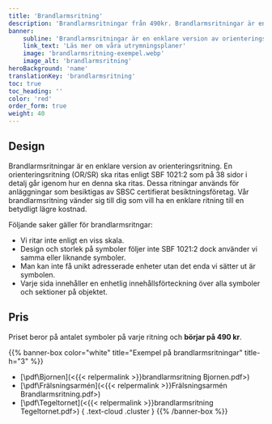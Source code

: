```yaml
---
title: 'Brandlarmsritning'
description: 'Brandlarmsritningar från 490kr. Brandlarmsritningar är en enklare version av orienteringsritning (OR/SR) till betydligt billigare pris.'
banner:
    subline: 'Brandlarmsritningar är en enklare version av orienteringsritning (OR/SR) till betydligt billigare pris.'
    link_text: 'Läs mer om våra utrymningsplaner'
    image: 'brandlarmsritning-exempel.webp'
    image_alt: 'brandlarmsritning'
heroBackground: 'name'
translationKey: 'brandlarmsritning'
toc: true
toc_heading: ''
color: 'red'
order_form: true
weight: 40
---
```

## Design

Brandlarmsritningar är en enklare version av orienteringsritning. En orienteringsritning (OR/SR) ska ritas enligt SBF 1021:2 som på 38 sidor i detalj går igenom hur en denna ska ritas. Dessa ritningar används för anläggningar som besiktigas av SBSC certifierat besiktningsföretag. Vår brandlarmsritning vänder sig till dig som vill ha en enklare ritning till en betydligt lägre kostnad.

Följande saker gäller för brandlarmsritngar:
- Vi ritar inte enligt en viss skala.
- Design och storlek på symboler följer inte SBF 1021:2 dock använder vi samma eller liknande symboler.
- Man kan inte få unikt adresserade enheter utan det enda vi sätter ut är symbolen.
- Varje sida innehåller en enhetlig innehållsförteckning över alla symboler och sektioner på objektet.

## Pris

Priset beror på antalet symboler på varje ritning och **börjar på 490 kr**.

{{% banner-box color="white" title="Exempel på brandlarmsritningar" title-h="3" %}}
-  [\\pdf\\Bjornen](<{{< relpermalink >}}brandlarmsritning Bjornen.pdf>)
-  [\\pdf\\Frälsningsarmén](<{{< relpermalink >}}Frälsningsarmén Brandlarmsritning.pdf>)
-  [\\pdf\\Tegeltornet](<{{< relpermalink >}}brandlarmsritning Tegeltornet.pdf>)
{ .text-cloud .cluster }
{{% /banner-box %}}